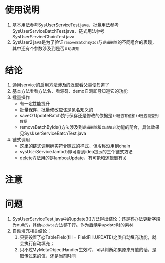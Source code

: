 # 使用说明
1. 基本用法参考SysUserServiceTest.java、批量用法参考SysUserServiceBatchTest.java、链式用法参考SysUserServiceChainTest.java
2. SysUser2.java是为了验证`removeBatchByIds`与`逻辑删除`的不同组合的表现，其中还有个参数涉及到是否`自动填充`

# 结论




1. 通用service的启用方法涉及的泛型看父类便知道了
2. 基本方法看看方法名、看源码、demo自测即可知道它的功能
3. 批量操作
   * 有一定性能提升
   * 批量保存、批量修改应该是见名知义的
   * saveOrUpdateBatch执行保存还是修改的依据是`id是否有值`和`id是否能查到数据`
   * removeBatchByIds()方法涉及到`逻辑删除`和`自动填充`功能的配合，具体效果见SysUserServiceBatchTest.java
4. 链式调用
   * 这里的链式调用确实符合链式的样式，但名称没用到chain
   * sysUserService.lambda即可看到idea提示的三个链式方法
   * delete方法用的是lambdaUpdate，有可能和逻辑删有关


# 注意

# 问题
1. SysUserServiceTest.java中的update3()方法得出结论：还是有办法更新字段为null的，其他`update`方法都不行。作为后续学update时的素材
2. 自动填充相关结论：
   1. 只要设置了@TableField(fill = FieldFill.UPDATE)之类自动填充功能，就会执行自动填充；
   2. 只不过MyMetaObjectHandler生效时，可以判断如果原来有值的话，是取传过来的值，还是当前时间